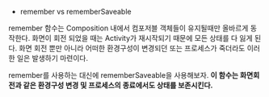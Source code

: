 * remember vs rememberSaveable

remember 함수는 Composition 내에서 컴포저블 객체들이 유지될때만 올바르게 동작한다. 화면이 회전 되었을 때는 Activity가 재시작되기 때문에 모든 상태를 다 잃게 된다. 화면 회전 뿐만 아니라 어떠한 환경구성이 변경되던 또는 프로세스가 죽더라도 이러한 일은 발생하기 마련이다.

remember를 사용하는 대신에 rememberSaveable을 사용해보자. **이 함수는 화면회전과 같은 환경구성 변경 및 프로세스의 종료에서도 상태를 보존시킨다.**